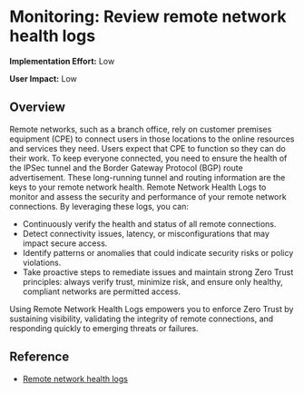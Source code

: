 ﻿# Monitoring: Review remote network health logs

**Implementation Effort:** Low 

**User Impact:** Low

## Overview

Remote networks, such as a branch office, rely on customer premises equipment (CPE) to connect users in those locations to the online resources and services they need. Users expect that CPE to function so they can do their work. To keep everyone connected, you need to ensure the health of the IPSec tunnel and the Border Gateway Protocol (BGP) route advertisement. These long-running tunnel and routing information are the keys to your remote network health. Remote Network Health Logs to monitor and assess the security and performance of your remote network connections. By leveraging these logs, you can:

- Continuously verify the health and status of all remote connections.
- Detect connectivity issues, latency, or misconfigurations that may impact secure access.
- Identify patterns or anomalies that could indicate security risks or policy violations.
- Take proactive steps to remediate issues and maintain strong Zero Trust principles: always verify trust, minimize risk, and ensure only healthy, compliant networks are permitted access.
  
Using Remote Network Health Logs empowers you to enforce Zero Trust by sustaining visibility, validating the integrity of remote connections, and responding quickly to emerging threats or failures.

## Reference

- [Remote network health logs](https://learn.microsoft.com/en-us/entra/global-secure-access/how-to-remote-network-health-logs?)
